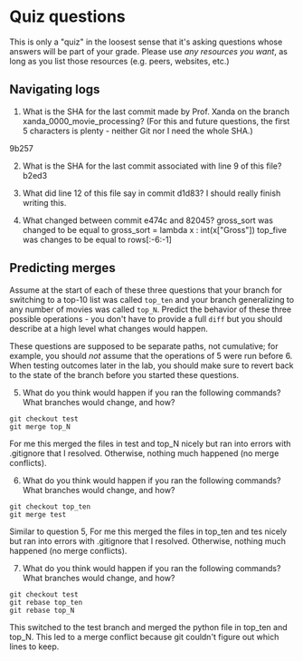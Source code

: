 # Quiz questions

This is only a "quiz" in the loosest sense that it's asking questions whose
answers will be part of your grade. Please use *any resources you want*, as
long as you list those resources (e.g. peers, websites, etc.)

## Navigating logs

1. What is the SHA for the last commit made by Prof. Xanda on the branch
xanda_0000_movie_processing?
(For this and future questions, the first 5 characters is plenty - neither
Git nor I need the whole SHA.)

9b257

2. What is the SHA for the last commit associated with line 9 of this file?
b2ed3

3. What did line 12 of this file say in commit d1d83?
I should really finish writing this.

4. What changed between commit e474c and 82045?
gross_sort was changed to be equal to gross_sort = lambda x : int(x["Gross"])
top_five was changes to be equal to rows[:-6:-1]

## Predicting merges

Assume at the start of each of these three questions that your
branch for switching to a top-10 list was called `top_ten`
and your branch generalizing to any number of movies was called `top_N`.
Predict the behavior of these three possible operations - you don't
have to provide a full `diff` but you should describe at a high level
what changes would happen.

These questions are supposed to be separate paths, not cumulative;
for example, you should *not* assume that the operations of 5 were run
before 6. When testing outcomes later in the lab, you should make sure to
revert back to the state of the branch before you started these questions.

5. What do you think would happen if you ran the following commands?
What branches would change, and how?
```
git checkout test
git merge top_N
```
For me this merged the files in test and top_N nicely but ran into errors with .gitignore that I resolved. Otherwise, nothing much happened (no merge conflicts).

6. What do you think would happen if you ran the following commands?
What branches would change, and how?
```
git checkout top_ten
git merge test
```
Similar to question 5, For me this merged the files in top_ten and tes nicely but ran into errors with .gitignore that I resolved. Otherwise, nothing much happened (no merge conflicts).


7. What do you think would happen if you ran the following commands?
What branches would change, and how?
```
git checkout test
git rebase top_ten
git rebase top_N
```
This switched to the test branch and merged the python file in top_ten and top_N. This led to a merge conflict because git couldn't figure out which lines to keep.